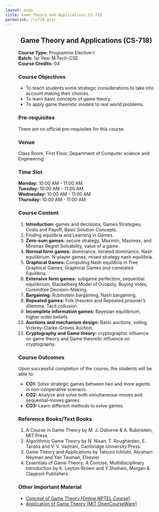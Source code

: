 ```yaml
---
layout: page
title: Game Theory and Applications CS-718
permalink: /cs718-gta/
---
```


<div style="margin: 0 8%;">

<div style="text-align:center"><h2>Game Theory and Applications (CS-718)</h2></div>

<p>
  <b>Course Type:</b> Programme Elective-I<br>
  <b>Batch:</b> 1st Year M.Tech-CSE<br>
  <b>Course Credits:</b> 04
</p>

<h3>Course Objectives</h3>
<ul>
  <li>To teach students some strategic considerations to take into account making their choices.</li>
  <li>To learn basic concepts of game theory.</li>
  <li>To apply game theoretic models to real world problems.</li>
</ul>

<h3>Pre-requisites</h3>
<p>There are no official pre-requisites for this course.</p>

<h3>Venue</h3>
<p>Class Room, First Floor, Department of Computer science and Engineering</p>

<h3>Time Slot</h3>
<p>
  <b>Monday:</b> 10:00 AM - 11:00 AM<br>
  <b>Tuesday:</b> 10:00 AM - 11:00 AM<br>
  <b>Wednesday:</b> 10:00 AM - 11:00 AM<br>
  <b>Thursday:</b> 10:00 AM - 11:00 AM
</p>

<h3>Course Content</h3>
<ol>
  <li>
    <b>Introduction:</b> games and decisions, Games Strategies, Costs and Payoff, Basic Solution Concepts.
  </li>
  <li>
    Finding equilibria and Learning in Games.
  </li>
  <li>
    <b>Zero-sum games:</b> secure strategy, Maximin, Maximax, and Minimax Regret Solvability, value of a game.
  </li>
  <li>
    <b>Normal form games:</b> dominance, iterated dominance, Nash equilibrium. N-player games, mixed strategy nash equilibria.
  </li>
  <li>
    <b>Graphical Games:</b> Computing Nash equilibria in Tree Graphical Games, Graphical Games and correlated Equilibria.
  </li>
  <li>
    <b>Extensive form games:</b> subgame perfection, sequential equilibrium, Stackelberg Model of Duopoly, Buying Votes, Committee Decision-Making.
  </li>
  <li>
    <b>Bargaining:</b> Rubinstein bargaining, Nash bargaining.
  </li>
  <li>
    <b>Repeated games:</b> Folk theorem and Repeated prisoner’s dilemma. Tacit collusion.
  </li>
  <li>
    <b>Incomplete information games:</b> Bayesian equilibrium, higher order beliefs.
  </li>
  <li>
    <b>Auctions and mechanism design:</b> Basic auctions, voting, Vickrey-Clarke-Groves Auction.
  </li>
  <li>
    <b>Cryptography and Game theory:</b> cryptographic influence on game theory and Game theoretic influence on cryptography.
  </li>
</ol>

<h3>Course Outcomes</h3>
<p>Upon successful completion of the course, the students will be able to:</p>
<ul>
  <li><b>CO1:</b> Solve strategic games between two and more agents in non-cooperative scenario.</li>
  <li><b>CO2:</b> Analyze and solve both simultaneous-moves and sequential-moves games.</li>
  <li><b>CO3:</b> Learn different methods to solve games.</li>
</ul>

<h3>Reference Books/Text Books</h3>
<ol>
  <li>A Course in Game Theory by M. J. Osborne & A. Rubinstein, MIT Press.</li>
  <li>Algorithmic Game Theory by N. Nisan, T. Rougharden, E. Tardos and V. V. Vazirani, Cambridge University Press.</li>
  <li>Game Theory and Applications by Tatsuro Ichiishi, Abraham Neyman and Yair Tauman, Elsevier.</li>
  <li>Essentials of Game Theory: A Concise, Multidisciplinary Introduction by K. Leyton-Brown and Y.Shoham, Morgan & Claypool Publishers.</li>
</ol>

<h3>Other Important Material</h3>
<ul>
  <li><a href="https://nptel.ac.in/courses/110101132">Concept of Game Theory [Online NPTEL Course]</a></li>
  <li><a href="https://ocw.mit.edu/courses/14-12-economic-applications-of-game-theory-fall-2012/">Application of Game Theory [MIT OpenCourseWare]</a></li>
</ul>

</div>
